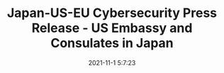 ---
"title": "Japan-US-EU Cybersecurity Press Release - US Embassy and Consulates in Japan"
"date": "2021-11-1 5:7:23"
"feed_name": "GOOGLENEWSCONSTRUCTION"
"feed_website": "https://news.google.com/search?q=construction%2Bincident&hl=en-US&gl=US&ceid=US:en"
"feed_rss": "https://news.google.com/rss/search?q=construction%2Bincident&hl=en-US&gl=US&ceid=US:en"
"link": "https://jp.usembassy.gov/japan-us-eu-cybersecurity-press-release/"
"source": "{'href': 'https://jp.usembassy.gov', 'title': 'US Embassy and Consulates in Japan'}"
"file": "_posts/2021-1-1-9ab15182b9306d816589489ea2a84bbeb3e2a18f.md"
"accident": "0"
"drilling": "0"
"dead": "0"
"injured": "0"
"arrested": "0"
"place": "unknown place"
"where": "unknown site"
"causes": "unknown"
"place_uri": "unknown place"
---
